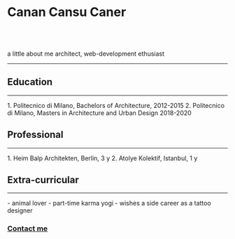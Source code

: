 # Canan Cansu Caner
<br>
<br>
<br>
a little about me 
architect, web-development ethusiast

<hr> 

## Education
<hr> 
1. Politecnico di Milano, Bachelors of Architecture, 2012-2015
2. Politecnico di Milano, Masters in Architecture and Urban Design 2018-2020

## Professional
<hr> 
1. Heim Balp Architekten, Berlin, 3 y
2. Atolye Kolektif, Istanbul, 1 y

## Extra-curricular
<hr> 
- animal lover
- part-time karma yogi
- wishes a side career as a tattoo designer

### <a href=""> Contact me </a>
